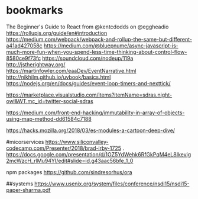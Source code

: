 # bookmarks

The Beginner's Guide to React from @kentcdodds on @eggheadio
https://rollupjs.org/guide/en#introduction
https://medium.com/webpack/webpack-and-rollup-the-same-but-different-a41ad427058c
https://medium.com/@bluepnume/async-javascript-is-much-more-fun-when-you-spend-less-time-thinking-about-control-flow-8580ce9f73fc
https://soundcloud.com/nodeup/119a
http://jstherightway.org/
https://martinfowler.com/eaaDev/EventNarrative.html
http://nikhilm.github.io/uvbook/basics.html
https://nodejs.org/en/docs/guides/event-loop-timers-and-nexttick/

https://marketplace.visualstudio.com/items?itemName=sdras.night-owl&WT.mc_id=twitter-social-sdras

https://medium.com/front-end-hacking/immutability-in-array-of-objects-using-map-method-dd61584c7188

https://hacks.mozilla.org/2018/03/es-modules-a-cartoon-deep-dive/

#micorservices
https://www.siliconvalley-codecamp.com/Presenter/2018/brad-irby-1725 .
https://docs.google.com/presentation/d/1OZ5YdWehk6RfGkPqM4eL8Ikevig2mcWzcH_rlMu94YI/edit#slide=id.g43aac56bfe_1_0

npm packages
https://github.com/sindresorhus/ora

##systems
https://www.usenix.org/system/files/conference/nsdi15/nsdi15-paper-sharma.pdf
